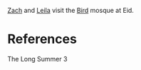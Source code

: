 [Zach](../Person/Zach.md) and [Leila](../Person/Leila.md) visit the [Bird](Bird) mosque at Eid.

# References
The Long Summer 3